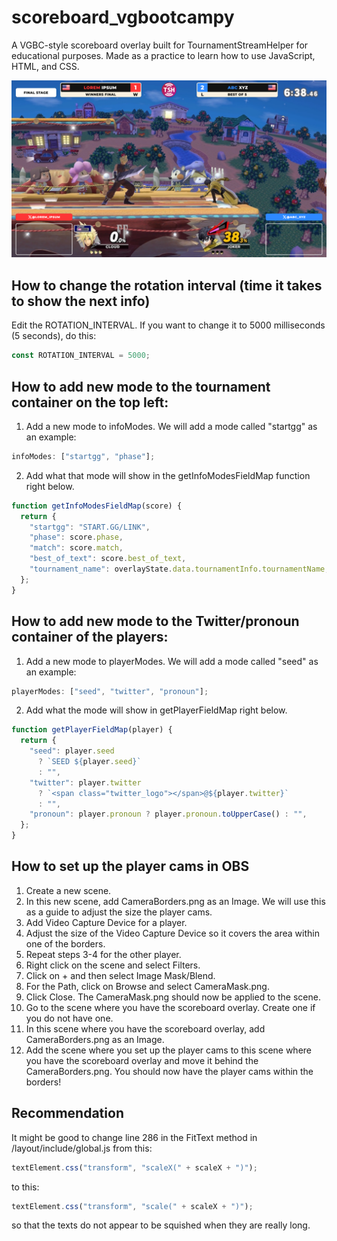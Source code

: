 # scoreboard_vgbootcampy
A VGBC-style scoreboard overlay built for TournamentStreamHelper for educational purposes. Made as a practice to learn how to use JavaScript, HTML, and CSS.

![Preview Image](/index_preview.png)

## How to change the rotation interval (time it takes to show the next info)

Edit the ROTATION_INTERVAL. If you want to change it to 5000 milliseconds (5 seconds), do this:

```js
const ROTATION_INTERVAL = 5000;
```

## How to add new mode to the tournament container on the top left:

1. Add a new mode to infoModes. We will add a mode called "startgg" as an example:

```js
infoModes: ["startgg", "phase"];
```

2. Add what that mode will show in the getInfoModesFieldMap function right below.

```js
function getInfoModesFieldMap(score) {
  return {
    "startgg": "START.GG/LINK",
    "phase": score.phase,
    "match": score.match,
    "best_of_text": score.best_of_text,
    "tournament_name": overlayState.data.tournamentInfo.tournamentName,
  };
}
```

## How to add new mode to the Twitter/pronoun container of the players:

1. Add a new mode to playerModes. We will add a mode called "seed" as an example:

```js
playerModes: ["seed", "twitter", "pronoun"];
```

2. Add what the mode will show in getPlayerFieldMap right below.

```js
function getPlayerFieldMap(player) {
  return {
    "seed": player.seed
      ? `SEED ${player.seed}`
      : "",
    "twitter": player.twitter
      ? `<span class="twitter_logo"></span>@${player.twitter}`
      : "",
    "pronoun": player.pronoun ? player.pronoun.toUpperCase() : "",
  };
}
```

## How to set up the player cams in OBS
1. Create a new scene.
2. In this new scene, add CameraBorders.png as an Image. We will use this as a guide to adjust the size the player cams.
3. Add Video Capture Device for a player.
4. Adjust the size of the Video Capture Device so it covers the area within one of the borders.
5. Repeat steps 3-4 for the other player.
6. Right click on the scene and select Filters.
7. Click on + and then select Image Mask/Blend.
8. For the Path, click on Browse and select CameraMask.png.
9. Click Close. The CameraMask.png should now be applied to the scene.
10. Go to the scene where you have the scoreboard overlay. Create one if you do not have one.
11. In this scene where you have the scoreboard overlay, add CameraBorders.png as an Image.
12. Add the scene where you set up the player cams to this scene where you have the scoreboard overlay and move it behind the CameraBorders.png. You should now have the player cams within the borders!

## Recommendation
It might be good to change line 286 in the FitText method in /layout/include/global.js from this:
```js
textElement.css("transform", "scaleX(" + scaleX + ")");
```
to this:
```js
textElement.css("transform", "scale(" + scaleX + ")");
```
so that the texts do not appear to be squished when they are really long.
